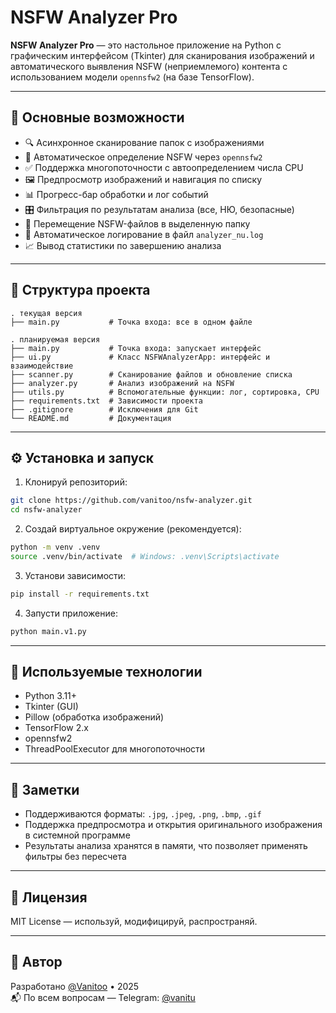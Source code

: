 # NSFW Analyzer Pro

**NSFW Analyzer Pro** — это настольное приложение на Python с графическим интерфейсом (Tkinter) для сканирования изображений и автоматического выявления NSFW (неприемлемого) контента с использованием модели `opennsfw2` (на базе TensorFlow).

---

## 🚀 Основные возможности

- 🔍 Асинхронное сканирование папок с изображениями
- 🧠 Автоматическое определение NSFW через `opennsfw2`
- ✅ Поддержка многопоточности с автоопределением числа CPU
- 🖼️ Предпросмотр изображений и навигация по списку
- 📊 Прогресс-бар обработки и лог событий
- 🎛️ Фильтрация по результатам анализа (все, НЮ, безопасные)
- 📁 Перемещение NSFW-файлов в выделенную папку
- 🧾 Автоматическое логирование в файл `analyzer_nu.log`
- 📈 Вывод статистики по завершению анализа

---

## 📂 Структура проекта

```text
. текущая версия
├── main.py           # Точка входа: все в одном файле

. планируемая версия
├── main.py           # Точка входа: запускает интерфейс
├── ui.py             # Класс NSFWAnalyzerApp: интерфейс и взаимодействие
├── scanner.py        # Сканирование файлов и обновление списка
├── analyzer.py       # Анализ изображений на NSFW
├── utils.py          # Вспомогательные функции: лог, сортировка, CPU
├── requirements.txt  # Зависимости проекта
├── .gitignore        # Исключения для Git
└── README.md         # Документация
```

---

## ⚙️ Установка и запуск

1. Клонируй репозиторий:

```bash
git clone https://github.com/vanitoo/nsfw-analyzer.git
cd nsfw-analyzer
```

2. Создай виртуальное окружение (рекомендуется):

```bash
python -m venv .venv
source .venv/bin/activate  # Windows: .venv\Scripts\activate
```

3. Установи зависимости:

```bash
pip install -r requirements.txt
```

4. Запусти приложение:

```bash
python main.v1.py
```

---

## 🧠 Используемые технологии

- Python 3.11+
- Tkinter (GUI)
- Pillow (обработка изображений)
- TensorFlow 2.x
- opennsfw2
- ThreadPoolExecutor для многопоточности

---

## 📌 Заметки

- Поддерживаются форматы: `.jpg`, `.jpeg`, `.png`, `.bmp`, `.gif`
- Поддержка предпросмотра и открытия оригинального изображения в системной программе
- Результаты анализа хранятся в памяти, что позволяет применять фильтры без пересчета

---

## 📜 Лицензия

MIT License — используй, модифицируй, распространяй.

---

## 👤 Автор

Разработано [@Vanitoo](https://github.com/vanitoo) • 2025  
📬 По всем вопросам — Telegram: [@vanitu](https://t.me/vanitu)
